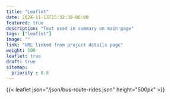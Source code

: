 ```yaml
---
title: "Leaflet"
date: 2024-11-13T15:32:38-06:00
featured: true
description: "Text used in summary on main page"
tags: ["leaflet"]
image: ""
link: "URL linked from project details page"
weight: 500
leaflet: true
draft: true
sitemap:
  priority : 0.8
---
```


{{< leaflet json="/json/bus-route-rides.json" height="500px" >}}